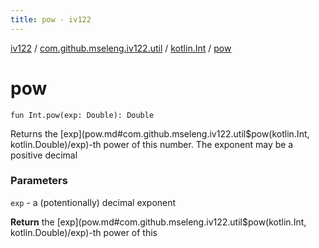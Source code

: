 ```yaml
---
title: pow - iv122
---
```


[iv122](../../index.md) / [com.github.mseleng.iv122.util](../index.md) / [kotlin.Int](index.md) / [pow](.)

# pow

`fun Int.pow(exp: Double): Double`

Returns the [exp](pow.md#com.github.mseleng.iv122.util$pow(kotlin.Int, kotlin.Double)/exp)-th power of this number. The exponent may be a positive decimal

### Parameters

`exp` - a (potentionally) decimal exponent

**Return**
the [exp](pow.md#com.github.mseleng.iv122.util$pow(kotlin.Int, kotlin.Double)/exp)-th power of this

